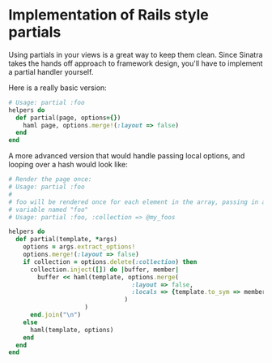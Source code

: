 # Implementation of Rails style partials

Using partials in your views is a great way to keep them clean.  Since Sinatra takes the hands off approach to framework
design, you'll have to implement a partial handler yourself.

Here is a really basic version:

```ruby
# Usage: partial :foo
helpers do
  def partial(page, options={})
    haml page, options.merge!(:layout => false)
  end
end
```

A more advanced version that would handle passing local options, and looping over a hash would look like:

```ruby
# Render the page once:
# Usage: partial :foo
#
# foo will be rendered once for each element in the array, passing in a local
# variable named "foo"
# Usage: partial :foo, :collection => @my_foos

helpers do
  def partial(template, *args)
    options = args.extract_options!
    options.merge!(:layout => false)
    if collection = options.delete(:collection) then
      collection.inject([]) do |buffer, member|
        buffer << haml(template, options.merge(
                                  :layout => false, 
                                  :locals => {template.to_sym => member}
                                )
                     )
      end.join("\n")
    else
      haml(template, options)
    end
  end
end
```
